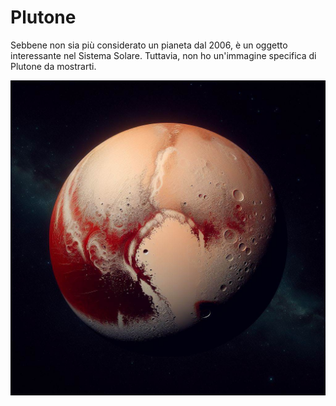# Plutone

Sebbene non sia più considerato un pianeta dal 2006, è un oggetto interessante nel Sistema Solare. Tuttavia, non ho un'immagine specifica di Plutone da mostrarti.

![Plutone](./assets/images/plutone.jpg)
